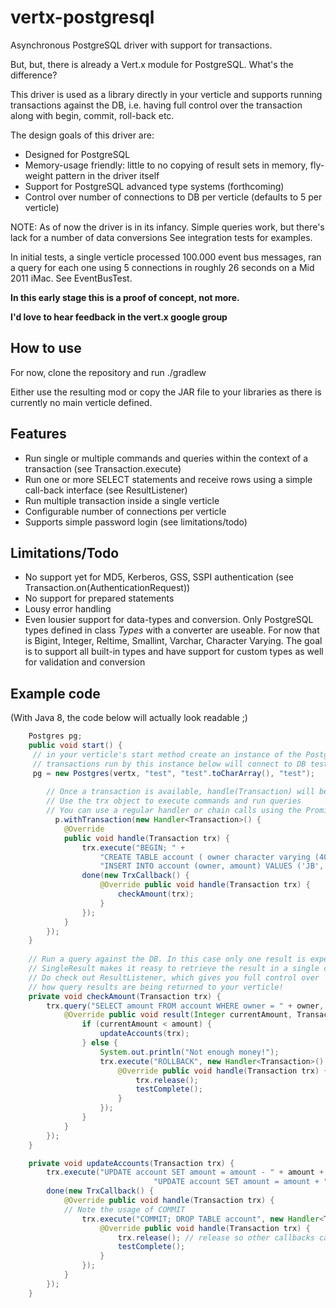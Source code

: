 vertx-postgresql
================

Asynchronous PostgreSQL driver with support for transactions. 

But, but, there is already a Vert.x module for PostgreSQL. What's the difference?

This driver is used as a library directly in your verticle and supports running transactions against the DB,
i.e. having full control over the transaction along with begin, commit, roll-back etc.

The design goals of this driver are:

* Designed for PostgreSQL
* Memory-usage friendly: little to no copying of result sets in memory, fly-weight pattern in the driver itself
* Support for PostgreSQL advanced type systems (forthcoming)
* Control over number of connections to DB per verticle (defaults to 5 per verticle)

NOTE: As of now the driver is in its infancy. Simple queries work, but there's lack for a number of data conversions
See integration tests for examples.

In initial tests, a single verticle processed 100.000 event bus messages, ran a query for each one using 5 connections in roughly 26 seconds on a Mid 2011 iMac. See EventBusTest.
 
**In this early stage this is a proof of concept, not more.**

**I'd love to hear feedback in the vert.x google group**


How to use
----------

For now, clone the repository and run ./gradlew

Either use the resulting mod or copy the JAR file to your libraries as there is currently no main verticle defined.


Features
----------

* Run single or multiple commands and queries within the context of a transaction (see Transaction.execute)
* Run one or more SELECT statements and receive rows using a simple call-back interface (see ResultListener)
* Run multiple transaction inside a single verticle
* Configurable number of connections per verticle
* Supports simple password login (see limitations/todo)

Limitations/Todo
-----------------

* No support yet for MD5, Kerberos, GSS, SSPI authentication (see Transaction.on(AuthenticationRequest))
* No support for prepared statements
* Lousy error handling
* Even lousier support for data-types and conversion. Only PostgreSQL types defined in class _Types_ with a converter are useable. For now that is Bigint, Integer, Reltime, Smallint, Varchar, Character Varying. The goal is to support all built-in types and have support for custom types as well for validation and conversion




Example code
-------------

(With Java 8, the code below will actually look readable ;)

```java
	Postgres pg;
	public void start() {
	 // in your verticle's start method create an instance of the PostgreSQL driver.
	 // transactions run by this instance below will connect to DB test on localhost using credentials test/test
	 pg = new Postgres(vertx, "test", "test".toCharArray(), "test");
	  
	    // Once a transaction is available, handle(Transaction) will be called. 
	    // Use the trx object to execute commands and run queries
	    // You can use a regular handler or chain calls using the Promise classes in the callback package.
		  p.withTransaction(new Handler<Transaction>() {
			@Override
			public void handle(Transaction trx) {
				trx.execute("BEGIN; " +
					"CREATE TABLE account ( owner character varying (40), amount integer );" +
					"INSERT INTO account (owner, amount) VALUES ('JB', 100), ('LG', 100);").
				done(new TrxCallback() {
					@Override public void handle(Transaction trx) {
						checkAmount(trx);
					}
				});
			}
		});
	}
	
	// Run a query against the DB. In this case only one result is expected.
	// SingleResult makes it reasy to retrieve the result in a single call back
	// Do check out ResultListener, which gives you full control over 
	// how query results are being returned to your verticle!
	private void checkAmount(Transaction trx) {
		trx.query("SELECT amount FROM account WHERE owner = " + owner, new SingleResult<Integer>() {
			@Override public void result(Integer currentAmount, Transaction trx) {
				if (currentAmount < amount) {
					updateAccounts(trx);
				} else {
					System.out.println("Not enough money!");
					trx.execute("ROLLBACK", new Handler<Transaction>() {
						@Override public void handle(Transaction trx) {
							trx.release();
							testComplete();
						}						
					});
				}
			}
		});
	}

	private void updateAccounts(Transaction trx) {
		trx.execute("UPDATE account SET amount = amount - " + amount +  " WHERE owner = " + owner + ";" +
								"UPDATE account SET amount = amount + " + amount + " WHERE owner = " + target + ";").
		done(new TrxCallback() {
			@Override public void handle(Transaction trx) {
			// Note the usage of COMMIT 
				trx.execute("COMMIT; DROP TABLE account", new Handler<Transaction>() {
					@Override public void handle(Transaction trx) {
						trx.release(); // release so other callbacks can use it
						testComplete();
					}
				});
			}
		});
	}
```		
 
